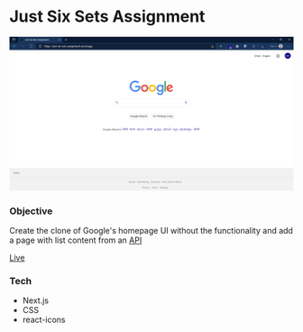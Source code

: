 # Just Six Sets Assignment 

![Preview!](/public/preview.png "San Juan Mountains")


### Objective

Create the clone of Google's homepage UI without the functionality and add a page with list content from an [API](https://jsonplaceholder.typicode.com/posts)

[Live](https://just-six-sets-assignment.vercel.app/) 

### Tech

- Next.js 
- CSS
- react-icons







